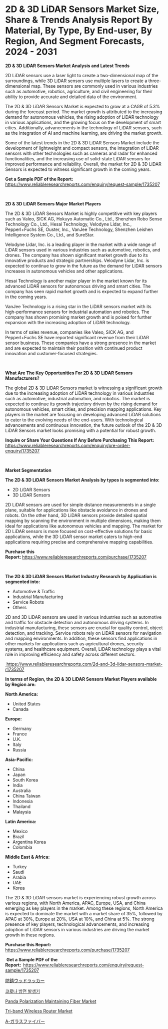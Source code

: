 <p><h1>2D & 3D LiDAR Sensors Market Size, Share & Trends Analysis Report By Material, By Type, By End-user, By Region, And Segment Forecasts, 2024 - 2031</h1></p><p><strong>2D & 3D LiDAR Sensors Market Analysis and Latest Trends</strong></p>
<p><p>2D LiDAR sensors use a laser light to create a two-dimensional map of the surroundings, while 3D LiDAR sensors use multiple lasers to create a three-dimensional map. These sensors are commonly used in various industries such as automotive, robotics, agriculture, and civil engineering for their ability to provide accurate and detailed data of the environment.</p><p>The 2D & 3D LiDAR Sensors Market is expected to grow at a CAGR of 5.3% during the forecast period. The market growth is attributed to the increasing demand for autonomous vehicles, the rising adoption of LiDAR technology in various applications, and the growing focus on the development of smart cities. Additionally, advancements in the technology of LiDAR sensors, such as the integration of AI and machine learning, are driving the market growth.</p><p>Some of the latest trends in the 2D & 3D LiDAR Sensors Market include the development of lightweight and compact sensors, the integration of LiDAR sensors with other technologies such as cameras and radar for enhanced functionalities, and the increasing use of solid-state LiDAR sensors for improved performance and reliability. Overall, the market for 2D & 3D LiDAR Sensors is expected to witness significant growth in the coming years.</p></p>
<p><strong>Get a Sample PDF of the Report:&nbsp;</strong> <a href="https://www.reliableresearchreports.com/enquiry/request-sample/1735207">https://www.reliableresearchreports.com/enquiry/request-sample/1735207</a></p>
<p>&nbsp;</p>
<p><strong>2D & 3D LiDAR Sensors Major Market Players</strong></p>
<p><p>The 2D & 3D LiDAR Sensors Market is highly competitive with key players such as Valeo, SICK AG, Hokuyo Automatic Co., Ltd., Shenzhen Robo Sense Technology Co., Ltd., Hesai Technology, Velodyne Lidar, Inc., Pepperl+Fuchs SE, Ouster, Inc., VanJee Technology, Shenzhen Leishen Intelligence System Co., Ltd., and SureStar.</p><p>Velodyne Lidar, Inc. is a leading player in the market with a wide range of LiDAR sensors used in various industries such as automotive, robotics, and drones. The company has shown significant market growth due to its innovative products and strategic partnerships. Velodyne Lidar, Inc. is expected to continue to grow in the future as the demand for LiDAR sensors increases in autonomous vehicles and other applications.</p><p>Hesai Technology is another major player in the market known for its advanced LiDAR sensors for autonomous driving and smart cities. The company has seen rapid market growth and is expected to expand further in the coming years.</p><p>VanJee Technology is a rising star in the LiDAR sensors market with its high-performance sensors for industrial automation and robotics. The company has shown promising market growth and is poised for further expansion with the increasing adoption of LiDAR technology.</p><p>In terms of sales revenue, companies like Valeo, SICK AG, and Pepperl+Fuchs SE have reported significant revenue from their LiDAR sensor business. These companies have a strong presence in the market and are expected to maintain their position with continued product innovation and customer-focused strategies.</p></p>
<p>&nbsp;</p>
<p><strong>What Are The Key Opportunities For 2D & 3D LiDAR Sensors Manufacturers?</strong></p>
<p><p>The global 2D & 3D LiDAR Sensors market is witnessing a significant growth due to the increasing adoption of LiDAR technology in various industries such as automotive, industrial automation, and robotics. The market is expected to continue its growth trajectory driven by the rising demand for autonomous vehicles, smart cities, and precision mapping applications. Key players in the market are focusing on developing advanced LiDAR solutions to cater to the evolving needs of the end-users. With technological advancements and continuous innovation, the future outlook of the 2D & 3D LiDAR Sensors market looks promising with a potential for robust growth.</p></p>
<p><strong>Inquire or Share Your Questions If Any Before Purchasing This Report:</strong> <a href="https://www.reliableresearchreports.com/enquiry/pre-order-enquiry/1735207">https://www.reliableresearchreports.com/enquiry/pre-order-enquiry/1735207</a></p>
<p>&nbsp;</p>
<p><strong>Market Segmentation</strong></p>
<p><strong>The 2D & 3D LiDAR Sensors Market Analysis by types is segmented into:</strong></p>
<p><ul><li>2D LiDAR Sensors</li><li>3D LiDAR Sensors</li></ul></p>
<p><p>2D LiDAR sensors are used for simple distance measurements in a single plane, suitable for applications like obstacle avoidance in drones and robots. On the other hand, 3D LiDAR sensors provide detailed spatial mapping by scanning the environment in multiple dimensions, making them ideal for applications like autonomous vehicles and mapping. The market for 2D LiDAR sensors is more focused on cost-effective solutions for basic applications, while the 3D LiDAR sensor market caters to high-end applications requiring precise and comprehensive mapping capabilities.</p></p>
<p><strong>Purchase this Report:&nbsp;</strong><a href="https://www.reliableresearchreports.com/purchase/1735207">https://www.reliableresearchreports.com/purchase/1735207</a></p>
<p>&nbsp;</p>
<p><strong>The 2D & 3D LiDAR Sensors Market Industry Research by Application is segmented into:</strong></p>
<p><ul><li>Automotive & Traffic</li><li>Industrial Manufacturing</li><li>Service Robots</li><li>Others</li></ul></p>
<p><p>2D and 3D LiDAR sensors are used in various industries such as automotive and traffic for obstacle detection and autonomous driving systems. In industrial manufacturing, these sensors are crucial for quality control, object detection, and tracking. Service robots rely on LiDAR sensors for navigation and mapping environments. In addition, these sensors find applications in other markets for applications such as agricultural drones, security systems, and healthcare equipment. Overall, LiDAR technology plays a vital role in improving efficiency and safety across different sectors.</p></p>
<p><a href="https://www.reliableresearchreports.com/2d-and-3d-lidar-sensors-market-r1735207">&nbsp;https://www.reliableresearchreports.com/2d-and-3d-lidar-sensors-market-r1735207</a></p>
<p><strong>In terms of Region, the 2D & 3D LiDAR Sensors Market Players available by Region are:</strong></p>
<p>
    <p> <strong> North America: </strong>
        <ul>
            <li>United States</li>
            <li>Canada</li>
        </ul>
        </p> 
    <p> <strong> Europe: </strong>
        <ul>
            <li>Germany</li>
            <li>France</li>
            <li>U.K.</li>
            <li>Italy</li>
            <li>Russia</li>
        </ul>
        </p> 
    <p> <strong> Asia-Pacific: </strong>
        <ul>
            <li>China</li>
            <li>Japan</li>
            <li>South Korea</li>
            <li>India</li>
            <li>Australia</li>
            <li>China Taiwan</li>
            <li>Indonesia</li>
            <li>Thailand</li>
            <li>Malaysia</li>
        </ul>
        </p> 
    <p> <strong> Latin America: </strong>
        <ul>
            <li>Mexico</li>
            <li>Brazil</li>
            <li>Argentina Korea</li>
            <li>Colombia</li>
        </ul>
        </p> 
    <p> <strong> Middle East & Africa: </strong>
        <ul>
            <li>Turkey</li>
            <li>Saudi</li>
            <li>Arabia</li>
            <li>UAE</li>
            <li>Korea</li>
        </ul>
    </p>
    </p>
<p><p>The 2D & 3D LiDAR sensors market is experiencing robust growth across various regions, with North America, APAC, Europe, USA, and China emerging as key players in the market. Among these regions, North America is expected to dominate the market with a market share of 35%, followed by APAC at 30%, Europe at 20%, USA at 10%, and China at 5%. The strong presence of key players, technological advancements, and increasing adoption of LiDAR sensors in various industries are driving the market growth in these regions.</p></p>
<p><strong>Purchase this Report: </strong><a href="https://www.reliableresearchreports.com/purchase/1735207">https://www.reliableresearchreports.com/purchase/1735207</a></p>
<p>&nbsp;<strong>Get a Sample PDF of the Report:&nbsp;&nbsp;</strong><a href="https://www.reliableresearchreports.com/enquiry/request-sample/1735207">https://www.reliableresearchreports.com/enquiry/request-sample/1735207</a></p>
<p><strong></strong></p>
<p><p><a href="https://github.com/GregorioOKeefe2023/Market-Research-Report-List-1/blob/main/2568980104653.md">防錆ウッドラッカー</a></p><p><a href="https://github.com/rick7624/Market-Research-Report-List-1/blob/main/491559698161.md">코로나 방전 발생기</a></p><p><a href="https://github.com/RoccoManning/Market-Research-Report-List-5/blob/main/panda-polarization-maintaining-fiber-market.md">Panda Polarization Maintaining Fiber Market</a></p><p><a href="https://github.com/gulaimolin/Market-Research-Report-List-4/blob/main/tri-band-wireless-router-market.md">Tri-band Wireless Router Market</a></p><p><a href="https://github.com/WhitneyMurphy1982/Market-Research-Report-List-1/blob/main/1897155104654.md">A-ガラスファイバー</a></p></p>